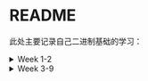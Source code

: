 # README

此处主要记录自己二进制基础的学习：

<details>
    <summary>Week 1-2</summary>
    <p>
        	实现简单的SGI STL，完成了分配器、迭代器、萃取机制以及vector容器
    </p>
    <p>
        	代码实现：https://github.com/Theffth/skr_university/tree/master/Simple_SGI_STL/T_SGI_STL
    </p>
    <p>
        	结题测试：https://github.com/Theffth/skr_university/tree/master/Simple_SGI_STL/finial_test
    </p>
    <p>
        	总结笔记：//TODO
    </p>
</details>
<details>
    <summary>Week 3-9</summary>
    <p>
        学习编译原理，主要参考Stanford的课程cs143和哈工大的教学视频，完成相应lab
    </p>
    <p>
        cool compiler lab代码：https://github.com/Theffth/skr_university/tree/master/compiler
    </p>
    <p>
        总结笔记：https://www.cnblogs.com/Theffth-blog/p/13338386.html
    </p>